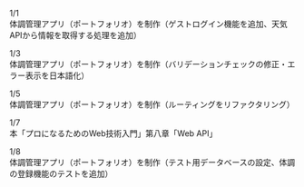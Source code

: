 1/1<br>
体調管理アプリ（ポートフォリオ）を制作（ゲストログイン機能を追加、天気APIから情報を取得する処理を追加）<br>

1/3<br>
体調管理アプリ（ポートフォリオ）を制作（バリデーションチェックの修正・エラー表示を日本語化）<br>

1/5<br>
体調管理アプリ（ポートフォリオ）を制作（ルーティングをリファクタリング）<br>

1/7<br>
本「プロになるためのWeb技術入門」第八章「Web API」<br>

1/8<br>
体調管理アプリ（ポートフォリオ）を制作（テスト用データベースの設定、体調の登録機能のテストを追加）<br>